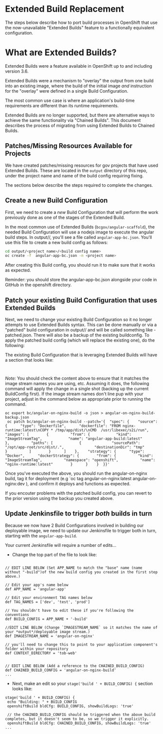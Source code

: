 # Extended Build Replacement

The steps below describe how to port build processes in OpenShift that use the now-unavailable "Extended Builds" feature to a functionally equivalent configuration.

# What are Extended Builds?

Extended Builds were a feature available in OpenShift up to and including version 3.6.

Extended Builds were a mechanism to "overlay" the output from one build into an existing image, where the build of the initial image *and* instruction for the "overlay" were defined in a single Build Configuration.

The most common use case is where an application's build-time requirements are different than its runtime requirements.    

Extended Builds are no longer supported, but there are alternative ways to achieve the same functionality via "Chained Builds".  This document describes the process of migrating from using Extended Builds to Chained Builds.   

## Patches/Missing Resources Available for Projects

We have created patches/missing resources for gov projects that have used Extended Builds. These are located in the `output` directory of this repo, under the project name and name of the build config requiring fixing.

The sections below describe the steps required to complete the changes.    

## Create a new Build Configuration

First, we need to create a *new* Build Configuration that will perform the work previously done as one of the stages of the Extended Build.

In the most common use of Extended Builds (`bcgov/angular-scaffold`), the needed Build Configuration will use a nodejs image to execute the angular build steps. In output/<project name>/<build config name>, you'll see a file called `angular-app-bc.json`. You'll use this file to create a new build config as follows:

```bash
cd output/<project name>/<build config name> 
oc create -f  angular-app-bc.json -n <project name>
```

After creating this Build config, you should run it to make sure that it works as expected.   

Reminder: you should store the angular-app-bc.json alongside your code in GitHub in the openshift directory.   

## Patch your existing Build Configuration that uses Extended Builds

Next, we need to change your existing Build Configuration so it no longer attempts to use Extended Builds syntax.  This can be done manually or via a "patched" build configuration in output/<project name>/<build config name> and will be called something like <build-config-name>-patched.json.  There will also be a backup of the existing buildconfig. To apply the  patched build config (which will replace the existing one), do the following: 

The existing Build Configuration that is leveraging Extended Builds will have a section that looks like:

```json
 
```

*Note:* You should check the content above to ensure that it matches the image stream names you are using, etc.  Assuming it does, the following command will apply the change in a single shot (backing up the current BuildConfig first).  If the image stream names don't line pup with your project, adjust in the command below as appropriate prior to running the command. 

``` 
oc export bc/angular-on-nginx-build -o json > angular-on-nginx-build-backup.json
 oc patch bc/angular-on-nginx-build --patch='{  "spec": {    "source": {      "type": "Dockerfile",      "dockerfile": "FROM nginx-runtime:latest\nCOPY * /tmp/app/dist/\nCMD  /usr/libexec/s2i/run",      "images": [        {          "from": {            "kind": "ImageStreamTag",            "name": "angular-app-build:latest"          },          "paths": [            {              "sourcePath": "/opt/app-root/src/dist/.",              "destinationDir": "tmp"            }          ]        }      ]    },    "strategy": {      "type": "Docker",      "dockerStrategy": {        "from": {          "kind": "ImageStreamTag",          "namespace": "openshift",          "name": "nginx-runtime:latest"        }      }    }  }}'
```

Once you've executed the above, you should run the angular-on-nginx build, tag it for deployment (e.g `oc tag angular-on-nginx:latest angular-on-nginx:dev ), and confirm it deploys and functions as expected.

If you encouter problems with the patched build config, you can revert to the prior version using the backup you created above.  

## Update Jenkinsfile to trigger *both* builds in turn

Because we now have 2 Build Configurations involved in building our deployable image, we need to update our Jenkinsfile to trigger both in turn, starting with the `angular-app-build`.

Your current Jenkinsfile will require a number of edits...

* Change the top part of the file to look like:

```

// EDIT LINE BELOW (Set APP_NAME to match the "base" name (name without "-build")of the new build config you created in the first step above.) 

// Edit your app's name below 
def APP_NAME = 'angular-app'

// Edit your environment TAG names below
def TAG_NAMES = ['dev', 'test', 'prod']

// You shouldn't have to edit these if you're following the conventions
def BUILD_CONFIG = APP_NAME + '-build'

//EDIT LINE BELOW (Change `IMAGESTREAM_NAME` so it matches the name of your *output*/deployable image stream.) 
def IMAGESTREAM_NAME = 'angular-on-nginx'

// you'll need to change this to point to your application component's folder within your repository
def CONTEXT_DIRECTORY = 'tob-web'


// EDIT LINE BELOW (Add a reference to the CHAINED_BUILD_CONFIG)
def CHAINED_BUILD_CONFIG = 'angular-on-nginx-build'
...

```

* Next, make an edit so your `stage('build ' + BUILD_CONFIG) {` section looks like:

```
stage('build ' + BUILD_CONFIG) {
 echo "Building: " + BUILD_CONFIG
 openshiftBuild bldCfg: BUILD_CONFIG, showBuildLogs: 'true'

 // the CHAINED_BUILD_CONFIG should be triggered when the above build completes, but it doesn't seem to be, so we trigger it explicitly.
 openshiftBuild bldCfg: CHAINED_BUILD_CONFIG, showBuildLogs: 'true'
...
```
